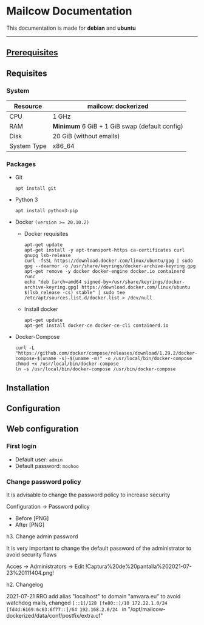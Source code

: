# Mailcow Documentation

This documentation is made for **debian** and **ubuntu**

----

## [Prerequisites](https://mailcow.github.io/mailcow-dockerized-docs/prerequisite-system/)

## Requisites

### System

| Resource    | mailcow: dockerized                             |
| ----------- | ----------------------------------------------- |
| CPU         | 1 GHz                                           |
| RAM         | **Minimum** 6 GiB + 1 GiB swap (default config) |
| Disk        | 20 GiB (without emails)                         |
| System Type | x86_64                                          |

### Packages

* Git

    ```shell
    apt install git
    ```

* Python 3

    ```shell
    apt install python3-pip
    ```

* Docker `(version >= 20.10.2)`
  * Docker requisites

    ```shell
    apt-get update
    apt-get install -y apt-transport-https ca-certificates curl gnupg lsb-release
    curl -fsSL https://download.docker.com/linux/ubuntu/gpg | sudo gpg --dearmor -o /usr/share/keyrings/docker-archive-keyring.gpg
    apt-get remove -y docker docker-engine docker.io containerd runc
    echo "deb [arch=amd64 signed-by=/usr/share/keyrings/docker-archive-keyring.gpg] https://download.docker.com/linux/ubuntu $(lsb_release -cs) stable" | sudo tee /etc/apt/sources.list.d/docker.list > /dev/null
    ```

  * Install docker

    ```shell
    apt-get update
    apt-get install docker-ce docker-ce-cli containerd.io
    ```

* Docker-Compose

    ```shell
    curl -L "https://github.com/docker/compose/releases/download/1.29.2/docker-compose-$(uname -s)-$(uname -m)" -o /usr/local/bin/docker-compose
    chmod +x /usr/local/bin/docker-compose
    ln -s /usr/local/bin/docker-compose /usr/bin/docker-compose
    ```

## Installation

<!--TODO copiar comandos -->

## Configuration

<!-- TODO añadir los archivos modificados -->

## Web configuration

### First login

* Default user: `admin`
* Default password: `moohoo`

### Change password policy

It is advisable to change the password policy to increase security

Configuration -> Password policy

* Before
[PNG]
* After
[PNG]

h3. Change admin password

It is very important to change the default password of the administrator to avoid security flaws

Acces -> Administrators -> Edit
!Captura%20de%20pantalla%202021-07-23%20111404.png!


h2. Changelog

2021-07-21 RRO add alias "localhost" to domain "amvara.eu" to avoid watchdog mails, changed <code>[::1]/128 [fe80::]/10 172.22.1.0/24 [fd4d:6169:6c63:6f77::]/64 192.168.2.0/24
</code> in "/opt/mailcow-dockerized/data/conf/postfix/extra.cf"